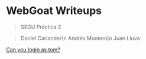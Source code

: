 # WebGoat Writeups

> SEGU Práctica 2

> Daniel Carlander\n
> Andrés Montero\n
> Juan Lluva

[Can you login as tom?](./can_you_login_as_tom)
